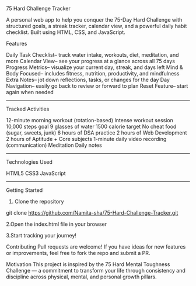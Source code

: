 75 Hard Challenge Tracker

A personal web app to help you conquer the 75-Day Hard Challenge with structured goals, a streak tracker, calendar view, and a powerful daily habit checklist. Built using HTML, CSS, and JavaScript.

Features

Daily Task Checklist– track water intake, workouts, diet, meditation, and more
Calendar View– see your progress at a glance across all 75 days
Progress Metrics– visualize your current day, streak, and days left
Mind & Body Focused– includes fitness, nutrition, productivity, and mindfulness
Extra Notes– jot down reflections, tasks, or changes for the day
Day Navigation– easily go back to review or forward to plan
Reset Feature– start again when needed

---
Tracked Activities

12-minute morning workout (rotation-based)
Intense workout session
10,000 steps goal
9 glasses of water
1500 calorie target
No cheat food (sugar, sweets, junk)
6 hours of DSA practice
2 hours of Web Development
2 hours of Aptitude + Core subjects
1-minute daily video recording (communication)
Meditation
Daily notes

---

Technologies Used

 HTML5
 CSS3
 JavaScript

---

Getting Started

1. Clone the repository

git clone https://github.com/Namita-sha/75-Hard-Challenge-Tracker.git

2.Open the index.html file in your browser

3.Start tracking your journey!

Contributing
Pull requests are welcome! If you have ideas for new features or improvements, feel free to fork the repo and submit a PR.

Motivation
This project is inspired by the 75 Hard Mental Toughness Challenge — a commitment to transform your life through consistency and discipline across physical, mental, and personal growth pillars.




